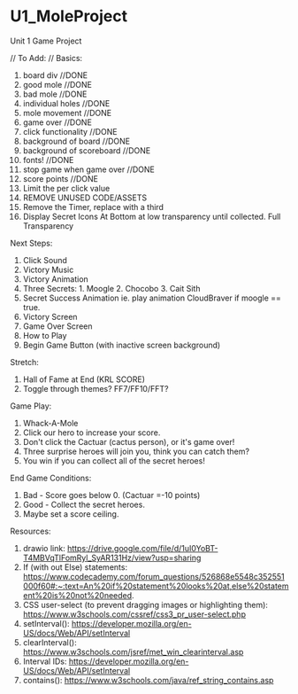 # U1_MoleProject
Unit 1 Game Project

// To Add: //
Basics:
01. board div   //DONE
02. good mole   //DONE
03. bad mole    //DONE
04. individual holes    //DONE
05. mole movement   //DONE
06. game over   //DONE
07. click functionality //DONE
08. background of board //DONE
09. background of scoreboard //DONE
10. fonts!  //DONE
11. stop game when game over    //DONE
12. score points    //DONE
13. Limit the per click value
14. REMOVE UNUSED CODE/ASSETS
15. Remove the Timer, replace with a third 
16. Display Secret Icons At Bottom at low transparency until collected. Full Transparency


Next Steps:
01. Click Sound
02. Victory Music
03. Victory Animation
04. Three Secrets: 1. Moogle 2. Chocobo 3. Cait Sith
05. Secret Success Animation ie. play animation CloudBraver if moogle == true.
06. Victory Screen
07. Game Over Screen
08. How to Play
09. Begin Game Button (with inactive screen background)


Stretch:
1. Hall of Fame at End (KRL SCORE)
2. Toggle through themes? FF7/FF10/FFT?

Game Play:
1. Whack-A-Mole 
2. Click our hero to increase your score. 
3. Don't click the Cactuar (cactus person), or it's game over!
4. Three surprise heroes will join you, think you can catch them?
5. You win if you can collect all of the secret heroes!

End Game Conditions: 
1. Bad - Score goes below 0. (Cactuar =-10 points)
2. Good - Collect the secret heroes.
3. Maybe set a score ceiling.

Resources: 
1. drawio link: https://drive.google.com/file/d/1uI0YoBT-T4MBVqTlFomRyl_SyAR131Hz/view?usp=sharing
2. If (with out Else) statements: https://www.codecademy.com/forum_questions/526868e5548c352551000f60#:~:text=An%20if%20statement%20looks%20at,else%20statement%20is%20not%20needed.
3. CSS user-select (to prevent dragging images or highlighting them): https://www.w3schools.com/cssref/css3_pr_user-select.php
4. setInterval(): https://developer.mozilla.org/en-US/docs/Web/API/setInterval
5. clearInterval(): https://www.w3schools.com/jsref/met_win_clearinterval.asp
6. Interval IDs: https://developer.mozilla.org/en-US/docs/Web/API/setInterval
7. contains(): https://www.w3schools.com/java/ref_string_contains.asp
